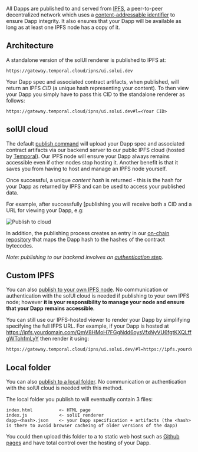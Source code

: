 All Dapps are published to and served from [IPFS](https://ipfs.io), a peer-to-peer decentralized network which uses a
[content-addressable identifier](https://en.wikipedia.org/wiki/Content-addressable_storage) to ensure Dapp integrity. It also ensures that your Dapp will be available as long as
at least one IPFS node has a copy of it.

## Architecture

A standalone version of the solUI renderer is published to IPFS at:

```
https://gateway.temporal.cloud/ipns/ui.solui.dev
```

Your Dapp spec and associated contract artifacts, when published, will return an
IPFS _CID_ (a unique hash representing your content). To then view your Dapp you simply have to pass this CID to the
standalone renderer as follows:

```
https://gateway.temporal.cloud/ipns/ui.solui.dev#l=<Your CID>
```

## solUI cloud

The default [publish command](../../CommandLine/Publish) will upload your Dapp spec and associated contract artifacts
via our backend server to our public IPFS cloud (hosted by [Temporal](https://temporal.cloud/)). Our IPFS node will
ensure your Dapp always
remains accessible even if other nodes stop hosting it. Another benefit is that it saves you from having to
host and manage an IPFS node yourself.

Once successful, a unique
_content hash_ is returned - this is the hash for your Dapp as returned by IPFS and can be used to access
your published data.

For example, after successfully [publishing  you will receive both a CID and a URL for viewing your Dapp, e.g:

![Publish to cloud](../../images/PublishCloud.png)

In addition, the publishing process creates an entry in our [on-chain repository](../Repository) that maps the Dapp hash to the hashes of
the contract bytecodes.

_Note: publishing to our backend involves an [authentication step](../Authentication)_.

## Custom IPFS

You can also [publish to your own IPFS node](../CommandLine/PublishIpfs). No communication or authentication with the solUI cloud is
needed if publishing to your own IPFS node; however **it is your responsibility to manage your node and ensure that your Dapp remains accessible**.

You can still use our IPFS-hosted viewer to render your Dapp by simplifying specifying the full IFPS URL.
For example, if your Dapp is hosted at https://ipfs.yourdomain.com/QmV8HMoH7FGgNdd6oysVfxNyVU6fgtKXQLffgWTohfmLyY then render it using:

```
https://gateway.temporal.cloud/ipns/ui.solui.dev/#l=https://ipfs.yourdomain.com/QmV8HMoH7FGgNdd6oysVfxNyVU6fgtKXQLffgWTohfmLyY
```

## Local folder

You can also [publish to a local folder](../CommandLine/PublishFolder). No communication or authentication with the solUI cloud is needed with this method.

The local folder you publish to will eventually contain 3 files:

```
index.html          <- HTML page
index.js            <- solUI renderer
dapp-<hash>.json    <- your Dapp specification + artifacts (the <hash> is there to avoid browser cacheing of older versions of the dapp)
```

You could then upload this folder to a to static web host such as [Github pages](https://pages.github.com/) and have total control over the hosting of your Dapp.











